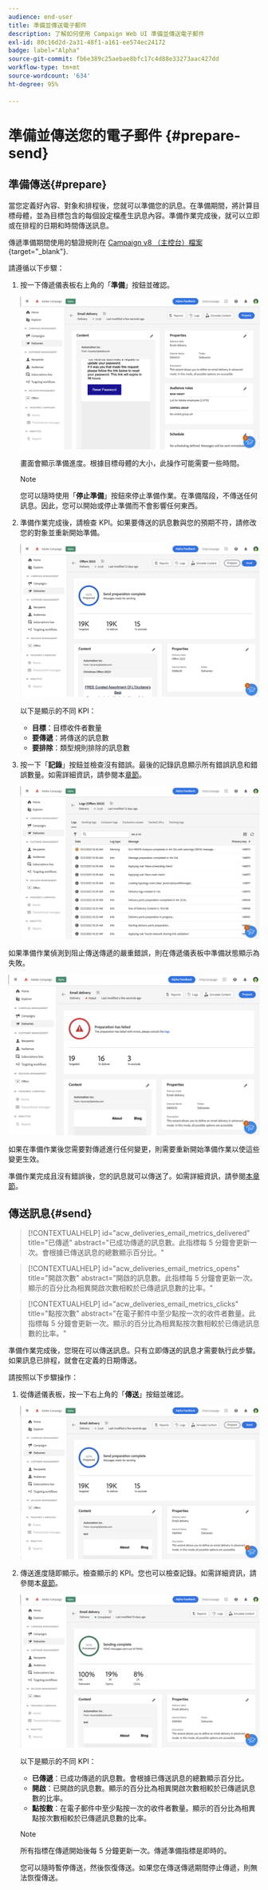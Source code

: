 ```yaml
---
audience: end-user
title: 準備並傳送電子郵件
description: 了解如何使用 Campaign Web UI 準備並傳送電子郵件
exl-id: 80c16d2d-2a31-48f1-a161-ee574ec24172
badge: label="Alpha"
source-git-commit: fb6e389c25aebae8bfc17c4d88e33273aac427dd
workflow-type: tm+mt
source-wordcount: '634'
ht-degree: 95%

---
```



# 準備並傳送您的電子郵件 {#prepare-send}


<!--

	show how to prepare and send the email + the live kpis in the dashboard

like acc when preparation, target calculated then send
real time KPIs, not in AJO. similar to ACS.
exclusion logs, causes
-->

<!--
send also KPIs
-->

## 準備傳送{#prepare}

當您定義好內容、對象和排程後，您就可以準備您的訊息。在準備期間，將計算目標母體，並為目標包含的每個設定檔產生訊息內容。準備作業完成後，就可以立即或在排程的日期和時間傳送訊息。

傳遞準備期間使用的驗證規則在 [Campaign v8 （主控台）檔案](https://experienceleague.adobe.com/docs/campaign/campaign-v8/campaigns/send/validate/delivery-analysis.html){target="_blank"}.

請遵循以下步驟：

1. 按一下傳遞儀表板右上角的「**準備**」按鈕並確認。

   ![](assets/prepare.png)

   畫面會顯示準備進度。根據目標母體的大小，此操作可能需要一些時間。

   >[!NOTE]
   >
   >您可以隨時使用「**停止準備**」按鈕來停止準備作業。在準備階段，不傳送任何訊息。因此，您可以開始或停止準備而不會影響任何東西。

1. 準備作業完成後，請檢查 KPI。如果要傳送的訊息數與您的預期不符，請修改您的對象並重新開始準備。

   ![](assets/prepare2.png)

   以下是顯示的不同 KPI：

   * **目標**：目標收件者數量
   * **要傳遞**：將傳送的訊息數
   * **要排除**：類型規則排除的訊息數

1. 按一下「**記錄**」按鈕並檢查沒有錯誤。最後的記錄訊息顯示所有錯誤訊息和錯誤數量。如需詳細資訊，請參閱本[章節](delivery-logs.md)。

   ![](assets/prepare-logs.png)

如果準備作業偵測到阻止傳送傳遞的嚴重錯誤，則在傳遞儀表板中準備狀態顯示為失敗。

![](assets/prepare-error.png)

如果在準備作業後您需要對傳遞進行任何變更，則需要重新開始準備作業以使這些變更生效。

準備作業完成且沒有錯誤後，您的訊息就可以傳送了。如需詳細資訊，請參閱[本章節](#send)。

## 傳送訊息{#send}

>[!CONTEXTUALHELP]
>id="acw_deliveries_email_metrics_delivered"
>title="已傳遞"
>abstract="已成功傳遞的訊息數。此指標每 5 分鐘會更新一次。會根據已傳送訊息的總數顯示百分比。"

>[!CONTEXTUALHELP]
>id="acw_deliveries_email_metrics_opens"
>title="開啟次數"
>abstract="開啟的訊息數。此指標每 5 分鐘會更新一次。顯示的百分比為相異開啟次數相較於已傳遞訊息數的比率。"

>[!CONTEXTUALHELP]
>id="acw_deliveries_email_metrics_clicks"
>title="點按次數"
>abstract="在電子郵件中至少點按一次的收件者數量。此指標每 5 分鐘會更新一次。顯示的百分比為相異點按次數相較於已傳遞訊息數的比率。"


準備作業完成後，您現在可以傳送訊息。只有立即傳送的訊息才需要執行此步驟。如果訊息已排程，就會在定義的日期傳送。

請按照以下步驟操作：

1. 從傳遞儀表板，按一下右上角的「**傳送**」按鈕並確認。

   ![](assets/send.png)

1. 傳送進度隨即顯示。檢查顯示的 KPI。您也可以檢查記錄。如需詳細資訊，請參閱本[章節](delivery-logs.md)。

   ![](assets/send2.png)

   以下是顯示的不同 KPI：

   * **已傳遞**：已成功傳遞的訊息數。會根據已傳送訊息的總數顯示百分比。
   * **開啟**：已開啟的訊息數。顯示的百分比為相異開啟次數相較於已傳遞訊息數的比率。
   * **點按數**：在電子郵件中至少點按一次的收件者數量。顯示的百分比為相異點按次數相較於已傳遞訊息數的比率。

   >[!NOTE]
   >
   >所有指標在傳遞開始後每 5 分鐘更新一次。傳遞準備指標是即時的。

   您可以隨時暫停傳送，然後恢復傳送。如果您在傳送傳遞期間停止傳遞，則無法恢復傳送。
